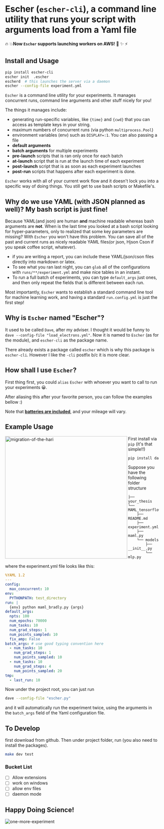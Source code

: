 
# Escher (`escher-cli`), a command line utility that runs your script with arguments load from a Yaml file

🔥 💥**Now `Escher` supports launching workers on AWS!** 🌟 ✨ ⚡️

## Install and Usage

```bash
pip install escher-cli
escher init  .escher
escherd  # this launches the server via a daemon
escher --config-file experiment.yml
```

`Escher` is a command line utility for your experiments. It manages concurrent runs, command line arguments and other stuff nicely for you!

The things it manages include:

- generating run-specific variables, like `{time}` and `{cwd}` that you can access as template keys in your string.
- maximum numbers of concurrent runs (via python `multiprocess.Pool`)
- environment variables (env) such as `DISPLAY=:1`. You can also passing a file
- **default arguments**
- **batch arguments** for multiple experiments
- **pre-launch** scripts that is ran only once for each batch
- **at-launch** script that is run at the launch time of each experiment
- **post-launch** script that is as soon as each experiment launches
- **post-run** scripts that happens after each experiment is done.

`Escher` works with all of your current work flow and it doesn't lock you into a specific way of doing things. You still get to use bash scripts or Makefile's.

## Why do we use YAML (with JSON planned as well)? My bash script is just fine!

Because YAML(and json) are human **and** machine readable whereas bash arguments are **not**. When is the last time you looked at a bash script looking for hyper-parameters, only to realized that some key parameters are missing? With `Escher` you won't have this problem. You can save all of the past and current runs as nicely readable YAML files(or json, Hjson Cson if you speak coffee script, whatever).

- if you are writing a report, you can include these YAML/json/cson files directly into markdown or latex.
- To see what you ran last night, you can `glob` all of the configurations with `runs/**/experiment.yml` and make nice tables in an instant.
- To run a full batch of experiments, you can type `default_args` just ones, and then only repeat the fields that is different between each run.

Most importantly, `Escher` wants to establish a standard command line tool for machine learning work, and having a standard `run.config.yml` is just the first step!

## Why is `Escher` named "Escher"?

It used to be called `Dave`, after my adviser. I thought it would be funny to `dave --config-file "load_electrons.yml"`. Now it is named to `Escher` (as for the module), and `escher-cli` as the package name.

There already exists a package called `escher` which is why this package is `escher-cli`. However I like the `-cli` postfix b/c it is more clear.

## How shall I use `Escher`?

First thing first, you could `alias` `Escher` with whoever you want to call to run your experiments 😀.

After aliasing this after your favorite person, you can follow the examples bellow :)

Note that [**batteries are included**](https://www.facebook.com/episodeyang/videos/10101189402110434/), and your mileage will vary.

## Example Usage

<a href="./figures/lab_these_are_the_best_days.jpg" target="_blank">
<img align="left" src="./figures/phd091010s_small.png" width="400" alt="migration-of-the-hari"/>
</a>

First install via `pip` (it's that simple!!)

```bash
pip install dave
```

Suppose you have the following folder structure

```
├── your_thesis
└── MAML_tensorflow
    ├── README.md
    ├── experiment.yml
    ├── maml.py
    └── models
        ├── __init__.py
        └── mlp.py
```

where the experiment.yml file looks like this:

```yaml
%YAML 1.2
---
config:
  max_concurrent: 10
env:
  PYTHONPATH: test_directory
run: |
  {env} python maml_bradly.py {args}
default_args:
  npts: 100
  num_epochs: 70000
  num_tasks: 10
  num_grad_steps: 1
  num_points_sampled: 10
  fix_amp: False
batch_args: # use good typing convention here
  - num_tasks: 10
    num_grad_steps: 1
    num_points_sampled: 10
  - num_tasks: 10
    num_grad_steps: 4
    num_points_sampled: 20
tmp:
  - last_run: 10
```

Now under the project root, you can just run

```bash
dave --config-file "escher.py"
```

and it will automatically run the experiment twice, using the arguments in the `batch_args` field of the Yaml configuration file.
## To Develop

first download from github. Then under project folder, run (you also need to install the packages).

```bash
make dev test
```

### Bucket List

- [ ] Allow extensions
- [ ] work on windows
- [ ] allow env files
- [ ] daemon mode

## Happy Doing Science!

![one-more-experiment](./figures/phd092316s.gif)

